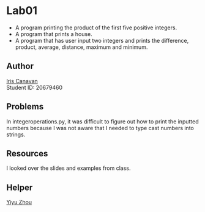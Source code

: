 # Lab01

- A program printing the product of the first five positive integers.
- A program that prints a house.
- A program that has user input two integers and prints the difference, product,
  average, distance, maximum and minimum.

## Author

[Iris Canavan](https://github.com/iriscanavan)\
Student ID: 20679460

## Problems

In integeroperations.py, it was difficult to figure out how to print the
inputted numbers because I was not aware that I needed to type cast numbers into
strings.

## Resources

I looked over the slides and examples from class.  

## Helper

[Yiyu Zhou](https://github.com/yzhou216)
